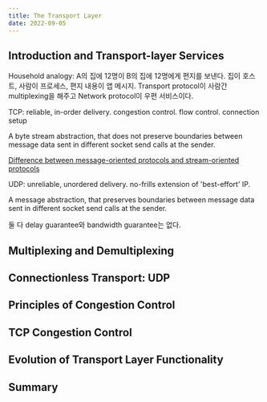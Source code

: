 ```yaml
---
title: The Transport Layer
date: 2022-09-05
---
```


## Introduction and Transport-layer Services

Household analogy: A의 집에 12명이 B의 집에 12명에게 편지를 보낸다. 집이 호스트, 사람이 프로세스, 편지 내용이 앱 메시지. Transport protocol이 사람간 multiplexing을 해주고 Network protocol이 우편 서비스이다. 

TCP: reliable, in-order delivery. congestion control. flow control. connection setup

A byte stream abstraction, that does not preserve boundaries between message data sent in different socket send calls at the sender.

[Difference between message-oriented protocols and stream-oriented protocols ](https://stackoverflow.com/questions/3017633/difference-between-message-oriented-protocols-and-stream-oriented-protocols)

UDP: unreliable, unordered delivery. no-frills extension of 'best-effort' IP.

A message abstraction, that preserves boundaries between message data sent in different socket send calls at the sender.

둘 다 delay guarantee와 bandwidth guarantee는 없다. 

## Multiplexing and Demultiplexing



## Connectionless Transport: UDP

## Principles of Congestion Control

## TCP Congestion Control

## Evolution of Transport Layer Functionality

## Summary
